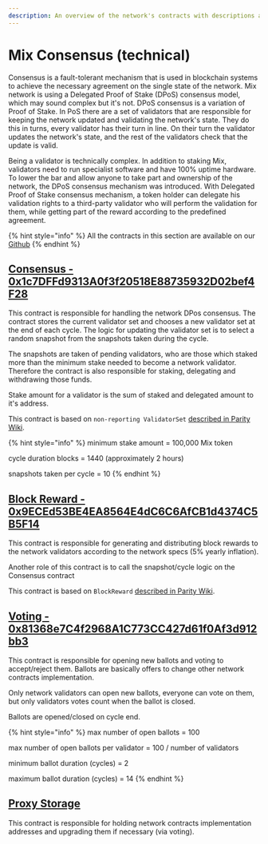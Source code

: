 ```yaml
---
description: An overview of the network's contracts with descriptions and links
---
```


# Mix Consensus \(technical\)

Consensus is a fault-tolerant mechanism that is used in blockchain systems to achieve the necessary agreement on the single state of the network. Mix network is using a Delegated Proof of Stake \(DPoS\) consensus model, which may sound complex but it's not. DPoS consensus is a variation of Proof of Stake. In PoS there are a set of validators that are responsible for keeping the network updated and validating the network's state. They do this in turns, every validator has their turn in line. On their turn the validator updates the network's state, and the rest of the validators check that the update is valid.

Being a validator is technically complex. In addition to staking Mix, validators need to run specialist software and have 100% uptime hardware. To lower the bar and allow anyone to take part and ownership of the network, the DPoS consensus mechanism was introduced. With Delegated Proof of Stake consensus mechanism, a token holder can delegate his validation rights to a third-party validator who will perform the validation for them, while getting part of the reward according to the predefined agreement.

{% hint style="info" %}
All the contracts in this section are available on our [Github](https://github.com/fuseio/fuse-network/tree/master/contracts)
{% endhint %}

## [Consensus - 0x1c7DFFd9313A0f3f20518E88735932D02bef4F28](https://miexs.com/address/0x1c7DFFd9313A0f3f20518E88735932D02bef4F28)

This contract is responsible for handling the network DPos consensus. The contract stores the current validator set and chooses a new validator set at the end of each cycle. The logic for updating the validator set is to select a random snapshot from the snapshots taken during the cycle.

The snapshots are taken of pending validators, who are those which staked more than the minimum stake needed to become a network validator. Therefore the contract is also responsible for staking, delegating and withdrawing those funds.

Stake amount for a validator is the sum of staked and delegated amount to it's address.

This contract is based on `non-reporting ValidatorSet` [described in Parity Wiki](https://wiki.parity.io/Validator-Set.html#non-reporting-contract).

{% hint style="info" %}
minimum stake amount = 100,000 Mix token

cycle duration blocks = 1440 \(approximately 2 hours\)

snapshots taken per cycle = 10
{% endhint %}

## [Block Reward - 0x9ECEd53BE4EA8564E4dC6C6AfCB1d4374C5B5F14](https://miexs.com/address/0x63d4efed2e3da070247bea3073bcab896dff6c9b)

This contract is responsible for generating and distributing block rewards to the network validators according to the network specs \(5% yearly inflation\).

Another role of this contract is to call the snapshot/cycle logic on the Consensus contract

This contract is based on `BlockReward` [described in Parity Wiki](https://wiki.parity.io/Block-Reward-Contract).

## [Voting - 0x81368e7C4f2968A1C773CC427d61f0Af3d912bb3](https://miexs.com/address/0x81368e7C4f2968A1C773CC427d61f0Af3d912bb3)

This contract is responsible for opening new ballots and voting to accept/reject them. Ballots are basically offers to change other network contracts implementation.

Only network validators can open new ballots, everyone can vote on them, but only validators votes count when the ballot is closed.

Ballots are opened/closed on cycle end.

{% hint style="info" %}
max number of open ballots = 100

max number of open ballots per validator = 100 / number of validators

minimum ballot duration \(cycles\) = 2

maximum ballot duration \(cycles\) = 14
{% endhint %}

## [Proxy Storage](https://miexs.com/address/0x702030B337E484BfF60155e74B51f428567DbC31)

This contract is responsible for holding network contracts implementation addresses and upgrading them if necessary \(via voting\).

